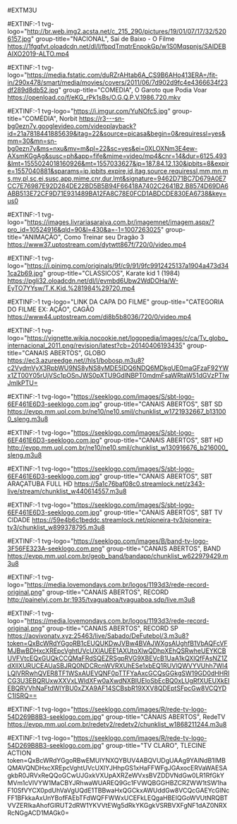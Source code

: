 #EXTM3U
 
#EXTINF:-1 tvg-logo="http://br.web.img2.acsta.net/c_215_290/pictures/19/01/07/17/32/5206157.jpg" group-title="NACIONAL", Sai de Baixo - O Filme
https://1fgqfvt.oloadcdn.net/dl/l/fbpdTmqtrEnpokGp/w1S0Mqspnjs/SAIDEBAIXO2019-ALTO.mp4
 
#EXTINF:-1 tvg-logo="https://media.fstatic.com/duRZrAHtab6A_CS9B6AHo413ERA=/fit-in/290x478/smart/media/movies/covers/2011/06/7d902d9fc4e4366634f23df289d8db52.jpg" group-title="COMEDIA", O Garoto que Podia Voar
https://openload.co/f/eKG_rPk1sBs/O.G.Q.P.V.1986.720.mkv
 
#EXTINF:-1 tvg-logo="https://i.imgur.com/YuNOfc5.jpg" group-title="COMÉDIA", Norbit
https://r3---sn-bg0ezn7y.googlevideo.com/videoplayback?id=21a7818441885639&itag=22&source=picasa&begin=0&requiressl=yes&mm=30&mn=sn-bg0ezn7y&ms=nxu&mv=m&pl=22&sc=yes&ei=0XLOXNm3E4ew-AXsmKGgAg&susc=ph&app=fife&mime=video/mp4&cnr=14&dur=6125.493&lmt=1555024018160926&mt=1557033627&ip=187.84.12.130&ipbits=8&expire=1557040881&sparams=ip,ipbits,expire,id,itag,source,requiressl,mm,mn,ms,mv,pl,sc,ei,susc,app,mime,cnr,dur,lmt&signature=9462D71BC7D679A0E7CC7E76987E92D284DE22BD5B5B94F66418A7402C2641B2.B8574D69DA6ABB513E72CF9D71E931489BA12FA8C78E0FCD1ABDCDE830EA6738&key=us0
 
#EXTINF:-1 tvg-logo="https://images.livrariasaraiva.com.br/imagemnet/imagem.aspx/?pro_id=10524916&qld=90&l=430&a=-1=1007263025" group-title="ANIMAÇÃO", Como Treinar seu Dragão 3
https://www37.uptostream.com/dytwtt867f/720/0/video.mp4
 
#EXTINF:-1 tvg-logo="https://i.pinimg.com/originals/9f/c9/91/9fc9912425137a1904a473d341ca2b69.jpg" group-title="CLASSICOS", Karate kid 1 (1984)
https://pgli32.oloadcdn.net/dl/l/evmbd6Ubw2WdDOHa/W-EyTO7YYsw/T.K.Kid.%281984%29720.mp4
 
#EXTINF:-1 tvg-logo="LINK DA CAPA DO FILME" group-title="CATEGORIA DO FILME EX: AÇÃO", CAGÃO
https://www44.uptostream.com/di8b5b8036/720/0/video.mp4
 
#EXTINF:-1 tvg-logo="https://vignette.wikia.nocookie.net/logopedia/images/c/ca/Tv_globo_internacional_2011.png/revision/latest?cb=20140406193435" group-title="CANAIS ABERTOS", GLOBO
https://ec3.azureedge.net//hls1/bobosp.m3u8?c2VydmVyX3RpbWU9NS8yNS8yMDE5IDQ6NDQ6MDkgUE0maGFzaF92YWx1ZT00Y05rUjVSc1pOSnJWS0pXTU9GdlNBPT0mdmFsaWRtaW51dGVzPTIwJmlkPTU=
 
#EXTINF:-1 tvg-logo="https://seeklogo.com/images/S/sbt-logo-6EF461E6D3-seeklogo.com.jpg" group-title="CANAIS ABERTOS", SBT SD
https://evpp.mm.uol.com.br/ne10/ne10.smil/chunklist_w1721932667_b131000_sleng.m3u8
 
#EXTINF:-1 tvg-logo="https://seeklogo.com/images/S/sbt-logo-6EF461E6D3-seeklogo.com.jpg" group-title="CANAIS ABERTOS", SBT HD
http://evpp.mm.uol.com.br/ne10/ne10.smil/chunklist_w130916676_b216000_sleng.m3u8
 
#EXTINF:-1 tvg-logo="https://seeklogo.com/images/S/sbt-logo-6EF461E6D3-seeklogo.com.jpg" group-title="CANAIS ABERTOS", SBT ARAÇATUBA FULL HD
https://5a1c76baf08c0.streamlock.net/z343-live/stream/chunklist_w440614557.m3u8
 
 
#EXTINF:-1 tvg-logo="https://seeklogo.com/images/S/sbt-logo-6EF461E6D3-seeklogo.com.jpg" group-title="CANAIS ABERTOS", SBT TV CIDADE
https://59e4b6c1beddc.streamlock.net/pioneira-tv3/pioneira-tv3/chunklist_w899378795.m3u8
 
#EXTINF:-1 tvg-logo="https://seeklogo.com/images/B/band-tv-logo-3F56FE323A-seeklogo.com.png" group-title="CANAIS ABERTOS", BAND
https://evpp.mm.uol.com.br/geob_band/bandapp/chunklist_w622979429.m3u8
 
#EXTINF:-1 tvg-logo="https://media.lovemondays.com.br/logos/1193d3/rede-record-original.png" group-title="CANAIS ABERTOS", RECORD
http://painelvj.com.br:1935/tvaguaboa/tvaguaboa.sdp/live.m3u8
 
#EXTINF:-1 tvg-logo="https://media.lovemondays.com.br/logos/1193d3/rede-record-original.png" group-title="CANAIS ABERTOS", RECORD SP
https://aovivonatv.xyz:25463/live/Sabado/DeFutebol/3.m3u8?token=QxBcWRdYGgoRB1cEUQUKDwJVBw4BVAJWXgsAUghfB1VbAQFcVFMJBwBDHxcXREpcVghtUVcUXlAUEE1AXUtqXlwQDhpXEhQSRwheUEYKCBUVFVtcEQxGUQkCCQMaFRdSQEZRSgpRVG9XBEVcB1UaA1kQXlQfFAsNZ1ZdXllXURUCEAUaSBJRQ0NDCRcnWVRXUhESe1xbEQ1RUVlQWVYVUhh7Wl4LQlVRRwhQVER8TF1WSxAUEVQNF0pTTFYaAxcGCQsGGkgSW19GD0dHHRICG3U3EBQRUxwXXVxLWldXFw0aXwdNXBIUEloSbEcBQ0xLUgRfXUEUXkEIEBQRVVhNaFtdWlYBU0xZXA9AF14SCBsbR19XXV8QDEptSFpcGw8VCQYDC1ISRQ==
 
#EXTINF:-1 tvg-logo="https://seeklogo.com/images/R/rede-tv-logo-54D269B8B3-seeklogo.com.jpg" group-title="CANAIS ABERTOS", RedeTV
https://evpp.mm.uol.com.br/redetv2/redetv2/chunklist_w1868211244.m3u8
 
#EXTINF:-1 tvg-logo="https://seeklogo.com/images/R/rede-tv-logo-54D269B8B3-seeklogo.com.jpg" group-title="TV CLARO", TLECINE ACTION
token=QxBcWRdYGgoRBwEMUlYNXQYBUV4ABQVUDgUAAg9YAlNdB1IMBQMAVQNDHxcXREpcVghtUVcUXlYJHhpGS1xHaFFWFgJGAxocERVaWAESAgkbR0JRVxReQQoGCwUJGxkVXUpAXRZeWVxsBVZDDVNdGw0LR1RfGkYMVm1cVlVYW1MaCBYJRhwaWUAREQ9Gc1FVWQBGGHBZCRZWW1tSW1haF10SfVYCX0pdUhVaVgUQdE1TBBwaHxQGCkxAWUddGw8VCQcGAEYcGlNcFF1BFkkaAxUnYBofFAEbTFdWQFFWWxUCEFkLEQgaHBEIQGoWVUtNRQBTVVZERlkaAhofGlRUT2dRW1YKVVtEWg5dRkYKGgkVSRBVXFgNF1dAZ0NRXRcNGgACD1MAGk0=
 
